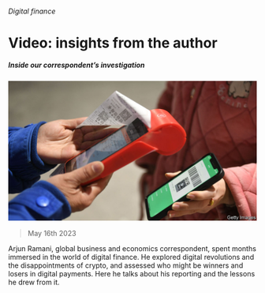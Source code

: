 ###### Digital finance

# Video: insights from the author 

##### Inside our correspondent’s investigation 

![image](images/20230516_FLP003.jpg) 

> May 16th 2023 

Arjun Ramani,  global business and economics correspondent, spent months immersed in the world of digital finance. He explored digital revolutions and the disappointments of crypto, and assessed who might be winners and losers in digital payments. Here he talks about his reporting and the lessons he drew from it. 


